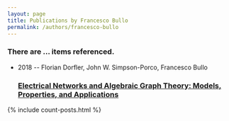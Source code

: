 ```yaml
---
layout: page
title: Publications by Francesco Bullo
permalink: /authors/francesco-bullo
---
```


<h3 id="number-posts">There are ... items referenced.</h3>
<ul class="post-list">
<li><span class='post-meta'>2018 -- Florian Dorfler, John W. Simpson-Porco, Francesco Bullo</span><h3><a class='post-link' href="{{ site.baseurl }}/electrical-networks-and-algebraic-graph-theory-models-properties-and-applications">Electrical Networks and Algebraic Graph Theory: Models, Properties, and Applications</a></h3></li>

</ul>
{% include count-posts.html %}
